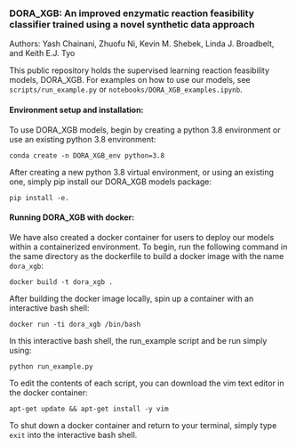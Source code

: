 ### DORA_XGB: An improved enzymatic reaction feasibility classifier trained using a novel synthetic data approach

Authors: Yash Chainani, Zhuofu Ni, Kevin M. Shebek, Linda J. Broadbelt, and Keith E.J. Tyo

This public repository holds the supervised learning reaction feasibility models, DORA_XGB. For examples on how to use our models, see `scripts/run_example.py` or  `notebooks/DORA_XGB_examples.ipynb`.

#### Environment setup and installation:
To use DORA_XGB models, begin by creating a python 3.8 environment or use an existing python 3.8 environment:  

`conda create -n DORA_XGB_env python=3.8`

After creating a new python 3.8 virtual environment, or using an existing one, simply pip install our DORA_XGB models package:  

`pip install -e.`

#### Running DORA_XGB with docker:
We have also created a docker container for users to deploy our models within a containerized environment. To begin, run the following command in the same directory as the dockerfile to build a docker image with the name `dora_xgb`:  

`docker build -t dora_xgb .`

After building the docker image locally, spin up a container with an interactive bash shell:

`docker run -ti dora_xgb /bin/bash`

In this interactive bash shell, the run_example script and be run simply using:

`python run_example.py`

To edit the contents of each script, you can download the vim text editor in the docker container:

`apt-get update && apt-get install -y vim`

To shut down a docker container and return to your terminal, simply type `exit` into the interactive bash shell.
